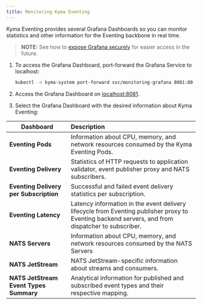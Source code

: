 ```yaml
---
title: Monitoring Kyma Eventing
---
```


Kyma Eventing provides several Grafana Dashboards so you can monitor statistics and other information for the Eventing backbone in real time.

> **NOTE:** See how to [expose Grafana securely](../security/sec-06-access-expose-kiali-grafana.md) for easier access in the future.

1. To access the Grafana Dashboard, port-forward the Grafana Service to localhost:

   ```bash
   kubectl -n kyma-system port-forward svc/monitoring-grafana 8081:80
   ```

2. Access the Grafana Dashboard on [localhost:8081](http://localhost:8081).

3. Select the Grafana Dashboard with the desired information about Kyma Eventing:

| Dashboard    |  Description |
|-------------|:--------------|
| **Eventing Pods** | Information about CPU, memory, and network resources consumed by the Kyma Eventing Pods. |
| **Eventing Delivery** | Statistics of HTTP requests to application validator, event publisher proxy and NATS subscribers. |
| **Eventing Delivery per Subscription** | Successful and failed event delivery statistics per subscription. |
| **Eventing Latency** | Latency information in the event delivery lifecycle from Eventing publisher proxy to Eventing backend servers, and from dispatcher to subscriber.  |
| **NATS Servers** | Information about CPU, memory, and network resources consumed by the NATS Servers  |
| **NATS JetStream** | NATS JetStream-specific information about streams and consumers.  |
| **NATS JetStream Event Types Summary** | Analytical information for published and subscribed event types and their respective mapping. |
